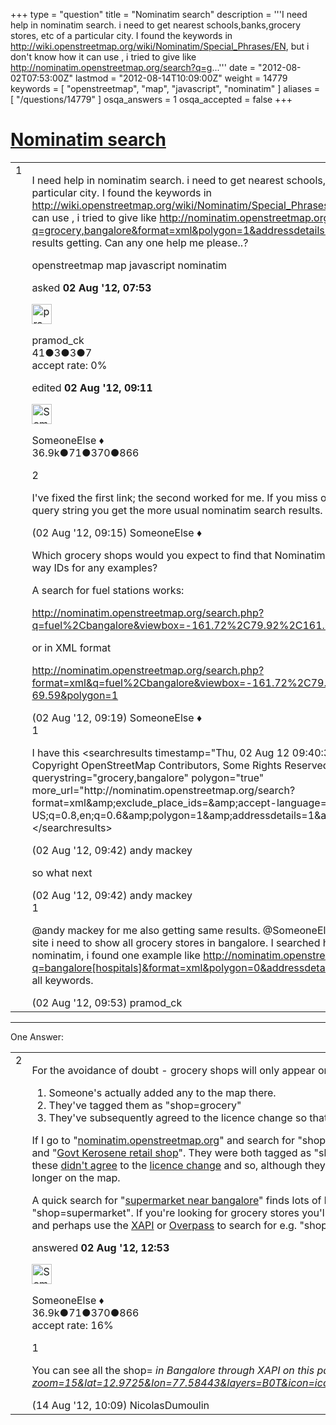 +++
type = "question"
title = "Nominatim search"
description = '''I need help in nominatim search. i need to get nearest schools,banks,grocery stores, etc of a particular city. I found the keywords in http://wiki.openstreetmap.org/wiki/Nominatim/Special_Phrases/EN, but i don&#x27;t know how it can use , i tried to give like http://nominatim.openstreetmap.org/search?q=g...'''
date = "2012-08-02T07:53:00Z"
lastmod = "2012-08-14T10:09:00Z"
weight = 14779
keywords = [ "openstreetmap", "map", "javascript", "nominatim" ]
aliases = [ "/questions/14779" ]
osqa_answers = 1
osqa_accepted = false
+++

<div class="headNormal">

# [Nominatim search](/questions/14779/nominatim-search)

</div>

<div id="main-body">

<div id="askform">

<table id="question-table" style="width:100%;">
<colgroup>
<col style="width: 50%" />
<col style="width: 50%" />
</colgroup>
<tbody>
<tr>
<td style="width: 30px; vertical-align: top"><div class="vote-buttons">
<span id="post-14779-upvote" class="ajax-command post-vote up" rel="nofollow" title="I like this post (click again to cancel)"> </span>
<div id="post-14779-score" class="post-score" title="current number of votes">
1
</div>
<span id="post-14779-downvote" class="ajax-command post-vote down" rel="nofollow" title="I dont like this post (click again to cancel)"> </span> <span id="favorite-mark" class="ajax-command favorite-mark" rel="nofollow" title="mark/unmark this question as favorite (click again to cancel)"> </span>
<div id="favorite-count" class="favorite-count">
&#10;</div>
</div></td>
<td><div id="item-right">
<div class="question-body">
<p>I need help in nominatim search. i need to get nearest schools,banks,grocery stores, etc of a particular city. I found the keywords in <a href="http://wiki.openstreetmap.org/wiki/Nominatim/Special_Phrases/EN">http://wiki.openstreetmap.org/wiki/Nominatim/Special_Phrases/EN</a>, but i don't know how it can use , i tried to give like <a href="http://nominatim.openstreetmap.org/search?q=grocery,bangalore&amp;format=xml&amp;polygon=1&amp;addressdetails=1">http://nominatim.openstreetmap.org/search?q=grocery,bangalore&amp;format=xml&amp;polygon=1&amp;addressdetails=1</a> , but for some keywords no results getting. Can any one help me please..?</p>
</div>
<div id="question-tags" class="tags-container tags">
<span class="post-tag tag-link-openstreetmap" rel="tag" title="see questions tagged &#39;openstreetmap&#39;">openstreetmap</span> <span class="post-tag tag-link-map" rel="tag" title="see questions tagged &#39;map&#39;">map</span> <span class="post-tag tag-link-javascript" rel="tag" title="see questions tagged &#39;javascript&#39;">javascript</span> <span class="post-tag tag-link-nominatim" rel="tag" title="see questions tagged &#39;nominatim&#39;">nominatim</span>
</div>
<div id="question-controls" class="post-controls">
&#10;</div>
<div class="post-update-info-container">
<div class="post-update-info post-update-info-user">
<p>asked <strong>02 Aug '12, 07:53</strong></p>
<img src="https://secure.gravatar.com/avatar/954504ad2324b1cbc000a0ddc2c2ba1e?s=32&amp;d=identicon&amp;r=g" class="gravatar" width="32" height="32" alt="pramod_ck&#39;s gravatar image" />
<p><span>pramod_ck</span><br />
<span class="score" title="41 reputation points">41</span><span title="3 badges"><span class="badge1">●</span><span class="badgecount">3</span></span><span title="3 badges"><span class="silver">●</span><span class="badgecount">3</span></span><span title="7 badges"><span class="bronze">●</span><span class="badgecount">7</span></span><br />
<span class="accept_rate" title="Rate of the user&#39;s accepted answers">accept rate:</span> <span title="pramod_ck has no accepted answers">0%</span></p>
</div>
<div class="post-update-info post-update-info-edited">
<p><span> edited <strong>02 Aug '12, 09:11</strong> </span></p>
<img src="https://secure.gravatar.com/avatar/0bf1aa22f7f5e045b0eb8beb79fe7907?s=32&amp;d=identicon&amp;r=g" class="gravatar" width="32" height="32" alt="SomeoneElse&#39;s gravatar image" />
<p><span>SomeoneElse ♦</span><br />
<span class="score" title="36866 reputation points"><span>36.9k</span></span><span title="71 badges"><span class="badge1">●</span><span class="badgecount">71</span></span><span title="370 badges"><span class="silver">●</span><span class="badgecount">370</span></span><span title="866 badges"><span class="bronze">●</span><span class="badgecount">866</span></span></p>
</div>
</div>
<div id="comments-container-14779" class="comments-container">
<span id="14783"></span>
<div id="comment-14783" class="comment">
<div id="post-14783-score" class="comment-score">
2
</div>
<div class="comment-text">
<p>I've fixed the first link; the second worked for me. If you miss out the "format=xml" part of the query string you get the more usual nominatim search results.</p>
</div>
<div id="comment-14783-info" class="comment-info">
<span class="comment-age">(02 Aug '12, 09:15)</span> <span class="comment-user userinfo">SomeoneElse ♦</span>
</div>
</div>
<span id="14784"></span>
<div id="comment-14784" class="comment">
<div id="post-14784-score" class="comment-score">
&#10;</div>
<div class="comment-text">
<p>Which grocery shops would you expect to find that Nominatim didn't? Do you have node or way IDs for any examples?</p>
<p>A search for fuel stations works:</p>
<p><a href="http://nominatim.openstreetmap.org/search.php?q=fuel%2Cbangalore&amp;viewbox=-161.72%2C79.92%2C161.72%2C-69.59&amp;polygon=1">http://nominatim.openstreetmap.org/search.php?q=fuel%2Cbangalore&amp;viewbox=-161.72%2C79.92%2C161.72%2C-69.59&amp;polygon=1</a></p>
<p>or in XML format</p>
<p><a href="http://nominatim.openstreetmap.org/search.php?format=xml&amp;q=fuel%2Cbangalore&amp;viewbox=-161.72%2C79.92%2C161.72%2C-69.59&amp;polygon=1">http://nominatim.openstreetmap.org/search.php?format=xml&amp;q=fuel%2Cbangalore&amp;viewbox=-161.72%2C79.92%2C161.72%2C-69.59&amp;polygon=1</a></p>
</div>
<div id="comment-14784-info" class="comment-info">
<span class="comment-age">(02 Aug '12, 09:19)</span> <span class="comment-user userinfo">SomeoneElse ♦</span>
</div>
</div>
<span id="14786"></span>
<div id="comment-14786" class="comment">
<div id="post-14786-score" class="comment-score">
1
</div>
<div class="comment-text">
<p>I have this &lt;searchresults timestamp="Thu, 02 Aug 12 09:40:35 +0100" attribution="Data Copyright OpenStreetMap Contributors, Some Rights Reserved. CC-BY-SA 2.0." querystring="grocery,bangalore" polygon="true" more_url="http://nominatim.openstreetmap.org/search?format=xml&amp;amp;exclude_place_ids=&amp;amp;accept-language=en-GB,en-US;q=0.8,en;q=0.6&amp;amp;polygon=1&amp;amp;addressdetails=1&amp;amp;q=grocery%2Cbangalore"&gt;&lt;/searchresults&gt;</p>
</div>
<div id="comment-14786-info" class="comment-info">
<span class="comment-age">(02 Aug '12, 09:42)</span> <span class="comment-user userinfo">andy mackey</span>
</div>
</div>
<span id="14787"></span>
<div id="comment-14787" class="comment">
<div id="post-14787-score" class="comment-score">
&#10;</div>
<div class="comment-text">
<p>so what next</p>
</div>
<div id="comment-14787-info" class="comment-info">
<span class="comment-age">(02 Aug '12, 09:42)</span> <span class="comment-user userinfo">andy mackey</span>
</div>
</div>
<span id="14789"></span>
<div id="comment-14789" class="comment">
<div id="post-14789-score" class="comment-score">
1
</div>
<div class="comment-text">
<p><span></span><span>@andy mackey</span> for me also getting same results. <span></span><span>@SomeoneElse</span> thanks it works, but in my site i need to show all grocery stores in bangalore. I searched how to use the keywords in nominatim, i found one example like <a href="http://nominatim.openstreetmap.org/search?q=bangalore%5Bhospitals%5D&amp;format=xml&amp;polygon=0&amp;addressdetails=1">http://nominatim.openstreetmap.org/search?q=bangalore[hospitals]&amp;format=xml&amp;polygon=0&amp;addressdetails=1</a> that also not working for all keywords.</p>
</div>
<div id="comment-14789-info" class="comment-info">
<span class="comment-age">(02 Aug '12, 09:53)</span> <span class="comment-user userinfo">pramod_ck</span>
</div>
</div>
</div>
<div id="comment-tools-14779" class="comment-tools">
&#10;</div>
<div class="clear">
&#10;</div>
<div id="comment-14779-form-container" class="comment-form-container">
&#10;</div>
<div class="clear">
&#10;</div>
</div></td>
</tr>
</tbody>
</table>

------------------------------------------------------------------------

<div class="tabBar">

<span id="sort-top"></span>

<div class="headQuestions">

One Answer:

</div>

</div>

<span id="14797"></span>

<div id="answer-container-14797" class="answer">

<table style="width:100%;">
<colgroup>
<col style="width: 50%" />
<col style="width: 50%" />
</colgroup>
<tbody>
<tr>
<td style="width: 30px; vertical-align: top"><div class="vote-buttons">
<span id="post-14797-upvote" class="ajax-command post-vote up" rel="nofollow" title="I like this post (click again to cancel)"> </span>
<div id="post-14797-score" class="post-score" title="current number of votes">
2
</div>
<span id="post-14797-downvote" class="ajax-command post-vote down" rel="nofollow" title="I dont like this post (click again to cancel)"> </span>
</div></td>
<td><div class="item-right">
<div class="answer-body">
<p>For the avoidance of doubt - grocery shops will only appear on the map and in the data in Bangalore if:</p>
<ol>
<li>Someone's actually added any to the map there.</li>
<li>They've tagged them as "shop=grocery"</li>
<li>They've subsequently agreed to the licence change so that the data is still there.</li>
</ol>
<p>If I go to "<a href="http://nominatim.openstreetmap.org">nominatim.openstreetmap.org</a>" and search for "shop near bangalore" I see two results - "<a href="http://nominatim.openstreetmap.org/details.php?place_id=7542324">Govt fair price shop</a>" and "<a href="http://nominatim.openstreetmap.org/details.php?place_id=7540868">Govt Kerosene retail shop</a>". They were both tagged as "shop=convenience". Unfortunately, the mapper of both of these <a href="http://www.openstreetmap.org/browse/node/704396287/history">didn't agree</a> to the <a href="http://www.osmfoundation.org/wiki/License/About_The_License_Change">licence change</a> and so, although they're still found by Nominatim until its data updates, they're no longer on the map.</p>
<p>A quick search for "<a href="http://nominatim.openstreetmap.org/search.php?q=supermarket+near+bangalore&amp;viewbox=77.63%2C13.01%2C77.68%2C12.97">supermarket near bangalore</a>" finds lots of hits, though, such as <a href="http://nominatim.openstreetmap.org/details.php?place_id=2487827295">this</a> <a href="http://www.openstreetmap.org/browse/way/169826257">one</a>, tagged as "shop=supermarket". If you're looking for grocery stores you'll need to think about how people might have tagged them, and perhaps use the <a href="http://wiki.openstreetmap.org/wiki/Xapi">XAPI</a> or <a href="http://wiki.openstreetmap.org/wiki/Overpass_API">Overpass</a> to search for e.g. "shop=*" within the area that you're interested in.</p>
</div>
<div class="answer-controls post-controls">
&#10;</div>
<div class="post-update-info-container">
<div class="post-update-info post-update-info-user">
<p>answered <strong>02 Aug '12, 12:53</strong></p>
<img src="https://secure.gravatar.com/avatar/0bf1aa22f7f5e045b0eb8beb79fe7907?s=32&amp;d=identicon&amp;r=g" class="gravatar" width="32" height="32" alt="SomeoneElse&#39;s gravatar image" />
<p><span>SomeoneElse ♦</span><br />
<span class="score" title="36866 reputation points"><span>36.9k</span></span><span title="71 badges"><span class="badge1">●</span><span class="badgecount">71</span></span><span title="370 badges"><span class="silver">●</span><span class="badgecount">370</span></span><span title="866 badges"><span class="bronze">●</span><span class="badgecount">866</span></span><br />
<span class="accept_rate" title="Rate of the user&#39;s accepted answers">accept rate:</span> <span title="SomeoneElse has 228 accepted answers">16%</span></p>
</div>
</div>
<div id="comments-container-14797" class="comments-container">
<span id="15058"></span>
<div id="comment-15058" class="comment">
<div id="post-15058-score" class="comment-score">
1
</div>
<div class="comment-text">
<p>You can see all the shop= <em>in Bangalore through XAPI on this page: <a href="http://osm.dumoulin63.net/xapiviewer/?zoom=15&amp;lat=12.9725&amp;lon=77.58443&amp;layers=B0T&amp;icon=icons%2Fshopping_convenience.n.32.png&amp;request=shop%3D">http://osm.dumoulin63.net/xapiviewer/?zoom=15&amp;lat=12.9725&amp;lon=77.58443&amp;layers=B0T&amp;icon=icons%2Fshopping_convenience.n.32.png&amp;request=shop%3D</a></em></p>
</div>
<div id="comment-15058-info" class="comment-info">
<span class="comment-age">(14 Aug '12, 10:09)</span> <span class="comment-user userinfo">NicolasDumoulin</span>
</div>
</div>
</div>
<div id="comment-tools-14797" class="comment-tools">
&#10;</div>
<div class="clear">
&#10;</div>
<div id="comment-14797-form-container" class="comment-form-container">
&#10;</div>
<div class="clear">
&#10;</div>
</div></td>
</tr>
</tbody>
</table>

</div>

<div class="paginator-container-left">

</div>

</div>

</div>

